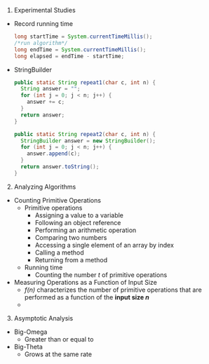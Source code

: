 1. Experimental Studies
  - Record running time
    ```java
    long startTime = System.currentTimeMillis();
    /*run algorithm*/
    long endTime = System.currentTimeMillis();
    long elapsed = endTime - startTime;
    ```
  - StringBuilder
    ```java
    public static String repeat1(char c, int n) {
      String answer = "";
      for (int j = 0; j < n; j++) {
        answer += c;
      }
      return answer;
    }

    public static String repeat2(char c, int n) {
      StringBuilder answer = new StringBuilder();
      for (int j = 0; j < n; j++) {
        answer.append(c);
      }
      return answer.toString();
    }
    ```

2. Analyzing Algorithms
  - Counting Primitive Operations
    * Primitive operations
      * Assigning a value to a variable
      * Following an object reference
      * Performing an arithmetic operation
      * Comparing two numbers
      * Accessing a single element of an array by index
      * Calling a method
      * Returning from a method
    * Running time
      * Counting the number _t_ of primitive operations 
  - Measuring Operations as a Function of Input Size
    * _f(n)_ characterizes the number of primitive operations that are performed as a function of the **input size _n_**
    * 
      
      

  
3. Asymptotic Analysis
  - Big-Omega
    * Greater than or equal to
  - Big-Theta
    * Grows at the same rate

